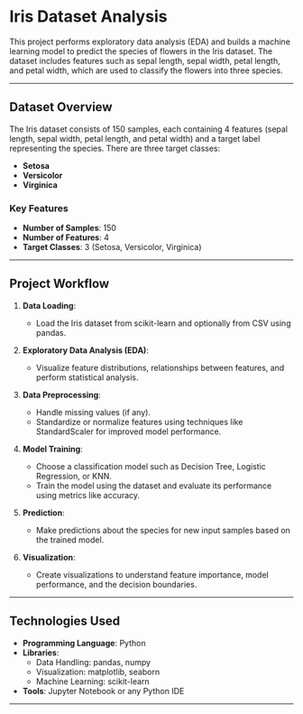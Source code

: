 # Iris Dataset Analysis

This project performs exploratory data analysis (EDA) and builds a machine learning model to predict the species of flowers in the Iris dataset. The dataset includes features such as sepal length, sepal width, petal length, and petal width, which are used to classify the flowers into three species.

---

## Dataset Overview

The Iris dataset consists of 150 samples, each containing 4 features (sepal length, sepal width, petal length, and petal width) and a target label representing the species. There are three target classes:
- **Setosa**
- **Versicolor**
- **Virginica**

### Key Features

- **Number of Samples**: 150
- **Number of Features**: 4
- **Target Classes**: 3 (Setosa, Versicolor, Virginica)

---

## Project Workflow

1. **Data Loading**:
   - Load the Iris dataset from scikit-learn and optionally from CSV using pandas.

2. **Exploratory Data Analysis (EDA)**:
   - Visualize feature distributions, relationships between features, and perform statistical analysis.

3. **Data Preprocessing**:
   - Handle missing values (if any).
   - Standardize or normalize features using techniques like StandardScaler for improved model performance.

4. **Model Training**:
   - Choose a classification model such as Decision Tree, Logistic Regression, or KNN.
   - Train the model using the dataset and evaluate its performance using metrics like accuracy.

5. **Prediction**:
   - Make predictions about the species for new input samples based on the trained model.

6. **Visualization**:
   - Create visualizations to understand feature importance, model performance, and the decision boundaries.

---

## Technologies Used

- **Programming Language**: Python
- **Libraries**:
  - Data Handling: pandas, numpy
  - Visualization: matplotlib, seaborn
  - Machine Learning: scikit-learn
- **Tools**: Jupyter Notebook or any Python IDE

---